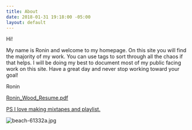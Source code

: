 ```yaml
---
title: About
date: 2018-01-31 19:18:00 -05:00
layout: default
---
```


Hi! 

My name is Ronin and welcome to my homepage. On this site you will find the majority of my work. You can use tags to sort through all the chaos if that helps. I will be doing my best to document most of my public facing work on this site. Have a great day and never stop working toward your goal!

Ronin

[Ronin_Wood_Resume.pdf](/uploads/Ronin_Wood_Resume.pdf) 

[PS I love making mixtapes and playlist. ](https://open.spotify.com/user/roninwood?si=a7fA3iPoT66MQub8sgIyKw)

![beach-61332a.jpg](/uploads/beach-61332a.jpg)